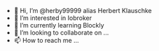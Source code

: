 - 👋 Hi, I’m @herby99999 alias Herbert Klauschke
- 👀 I’m interested in Iobroker
- 🌱 I’m currently learning Blockly
- 💞️ I’m looking to collaborate on ...
- 📫 How to reach me ...

<!---
herby99999/herby99999 is a ✨ special ✨ repository because its `README.md` (this file) appears on your GitHub profile.
You can click the Preview link to take a look at your changes.
--->
